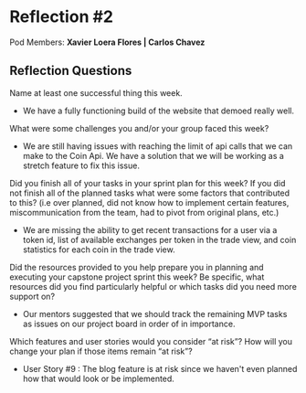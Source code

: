 # Reflection #2

Pod Members: **Xavier Loera Flores | Carlos Chavez**

## Reflection Questions

Name at least one successful thing this week.

- We have a fully functioning build of the website that demoed really well.

What were some challenges you and/or your group faced this week?

- We are still having issues with reaching the limit of api calls that we can make to the Coin Api. We have a solution that we will be working as a stretch feature to fix this issue. 

Did you finish all of your tasks in your sprint plan for this week? If you did not finish all of the planned tasks what were some factors that contributed to this?  (i.e over planned, did not know how to implement certain features, miscommunication from the team, had to pivot from original plans, etc.)

- We are missing the ability to get recent transactions for a user via a token id, list of available exchanges per token in the trade view, and coin statistics for each coin in the trade view.

Did the resources provided to you help prepare you in planning and executing your capstone project sprint this week? Be specific, what resources did you find particularly helpful or which tasks did you need more support on?

- Our mentors suggested that we should track the remaining MVP tasks as issues on our project board in order of in importance.

Which features and user stories would you consider “at risk”? How will you change your plan if those items remain “at risk”?

- User Story #9 : The blog feature is at risk since we haven't even planned how that would look or be implemented. 
